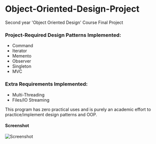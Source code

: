 # Object-Oriented-Design-Project

Second year 'Object Oriented Design' Course Final Project

### Project-Required Design Patterns Implemented:
- Command
- Iterator
- Memento
- Observer
- Singleton
- MVC

### Extra Requirements Implemented:
- Multi-Threading
- Files/IO Streaming

This program has zero practical uses and is purely an academic effort to practice/implement design patterns and OOP.


#### Screenshot
![Screenshot](https://i.imgur.com/ziVX9mw.png)
